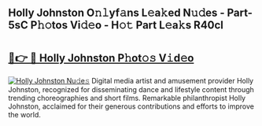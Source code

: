 ## Holly Johnston O𝚗𝚕yf𝚊ns L𝚎a𝚔ed N𝚞𝚍es - Part-5sC P𝚑𝚘tos Vi𝚍𝚎o - H𝚘𝚝 Part L𝚎a𝚔s R40cl

# <h2><a href="http://kf54d0.oniu.top/?m=Holly+Johnston">🔗👉 🔴 Holly Johnston P𝚑ot𝚘𝚜 V𝚒d𝚎o</a></h2>

[![Holly Johnston Nu𝚍e𝚜](https://i.imgur.com/0qMVB7G.gif)](http://kf54d0.oniu.top/?m=Holly+Johnston)
Digital media artist and amusement provider Holly Johnston, recognized for disseminating dance and lifestyle content through trending choreographies and short films. Remarkable philanthropist Holly Johnston, acclaimed for their generous contributions and efforts to improve the world.  
